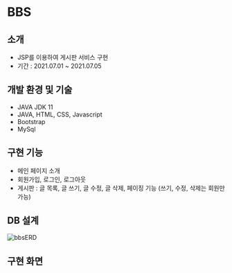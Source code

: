 # BBS

## 소개
* JSP를 이용하여 게시판 서비스 구현   
* 기간 : 2021.07.01 ~ 2021.07.05

## 개발 환경 및 기술
* JAVA JDK 11
* JAVA, HTML, CSS, Javascript
* Bootstrap
* MySql

## 구현 기능
* 메인 페이지 소개
* 회원가입, 로그인, 로그아웃
* 게시판 : 글 목록, 글 쓰기, 글 수정, 글 삭제, 페이징 기능 (쓰기, 수정, 삭제는 회원만 가능)

## DB 설계
![bbsERD](https://user-images.githubusercontent.com/86937748/131701824-58acfb8e-c355-4f0a-9ea3-5f0870eca19e.png)

## 구현 화면
